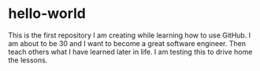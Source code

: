 # hello-world
This is the first repository I am creating while learning how to use GitHub.
I am about to be 30 and I want to become a great software engineer. Then teach others what I have learned later in life.
I am testing this to drive home the lessons. 
